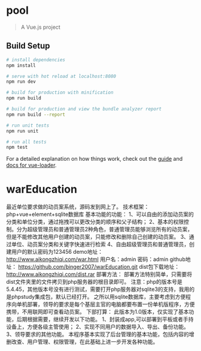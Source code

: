 # pool

> A Vue.js project

## Build Setup

``` bash
# install dependencies
npm install

# serve with hot reload at localhost:8080
npm run dev

# build for production with minification
npm run build

# build for production and view the bundle analyzer report
npm run build --report

# run unit tests
npm run unit

# run all tests
npm test
```

For a detailed explanation on how things work, check out the [guide](http://vuejs-templates.github.io/webpack/) and [docs for vue-loader](http://vuejs.github.io/vue-loader).
# warEducation

最近单位要求做的动员案系统，源码发到网上了。
技术框架：php+vue+element+sqlite数据库
基本功能的功能：
1、可以自由的添加动员案的分类和单位分类，通过拖拽可以更改分类的顺序和父子结构；
2、基本的权限控制。分为超级管理员和普通管理员2种角色，普通管理员能够浏览所有的动员案，但是不能修改其他用户创建的动员案，只能修改和删除自己创建的动员案。
3、通过单位、动员案分类和关键字快速进行检索
4、自由超级管理员和普通管理员，创建用户的默认密码为123456
demo地址：
http://www.aikongzhiqi.com/war.html
用户名：admin 密码：admin
github地址：
https://github.com/binger2007/warEducation.git
dist包下载地址：
http://www.aikongzhiqi.com/dist.rar
部署方法：
部署方法特别简单，只需要将dist文件夹里的文件拷贝到php服务器的根目录即可。
注意：php的版本号是5.4.45，其他版本号没有进行测试，需要打开php服务器对sqlite3的支持，我用的是phpstudy集成包，默认已经打开。
之所以用sqlite数据库，主要考虑到方便程序向单机部署，领导的要求是每个基层主官的电脑都要布置一份单机版程序，方便携带，不用联网即可查看动员案。
下部打算：
此版本为1.0版本，仅实现了基本功能，后期根据需要，继续开发以下功能。
1、封装成app,可以部署到平板或者手持设备上，方便各级主管使用；
2、实现不同用户的数据导入、导出、备份功能。
3、领导要求的其他功能。
本程序基本实现了后台管理的基本功能，包括内容的增删改查、用户管理、权限管理，在此基础上进一步开发各种功能。
